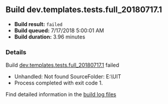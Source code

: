 ## Build dev.templates.tests.full_20180717.1
- **Build result:** `failed`
- **Build queued:** 7/17/2018 5:00:01 AM
- **Build duration:** 3.96 minutes
### Details
Build [dev.templates.tests.full_20180717.1](https://winappstudio.visualstudio.com/web/build.aspx?pcguid=a4ef43be-68ce-4195-a619-079b4d9834c2&builduri=vstfs%3a%2f%2f%2fBuild%2fBuild%2f26018) failed

+ Unhandled: Not found SourceFolder: E:\UIT
+ Process completed with exit code 1.

Find detailed information in the [build log files](https://uwpctdiags.blob.core.windows.net/buildlogs/dev.templates.tests.full_20180717.1_logs.zip)
